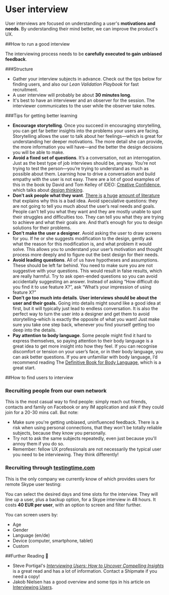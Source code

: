 # User interview

User interviews are focused on understanding a user's **motivations and needs**. By understanding their mind better, we can improve the product's UX.

##How to run a good interview

The interviewing process needs to be **carefully executed to gain unbiased feedback**.

###Structure

- Gather your interview subjects in advance. Check out the tips below for finding users, and also our _Lean Validation Playbook_ for fast recruitment.
- A user interview will probably be about **30 minutes long**.
- It's best to have an interviewer and an observer for the session. The interviewer communicates to the user while the observer take notes.

###Tips for getting better learning

- **Encourage storytelling**. Once you succeed in encouraging storytelling, you can get far better insights into the problems your users are facing. Storytelling allows the user to talk about her feelings—which is great for understanding her deeper motivations. The more detail she can provide, the more information you will have—and the better the design decisions you will be able to make.
- **Avoid a fixed set of questions**. It’s a conversation, not an interrogation. Just as the best type of job interviews should be, anyway. You’re not trying to test the person—you’re trying to understand as much as possible about them. Learning how to drive a conversation and build empathy with the user is not easy. There are a lot of good examples of this in the book by David and Tom Kelley of IDEO: [Creative Confidence](http://www.creativeconfidence.com/), which talks about [design thinking](https://github.com/wearehanno/designthinking/wiki).
- **Don’t ask people what they want**. [There is](https://medium.com/user-research/never-ask-what-they-want-3-better-questions-to-ask-in-user-interviews-aeddd2a2101e) [a huge](http://uxmyths.com/post/746610684/myth-21-people-can-tell-you-what-they-want) [amount of literature](http://www.cooper.com/journal/2011/02/users_led_innovation) that explains why this is a bad idea. Avoid speculative questions: they are not going to tell you much about the user’s real needs and goals. People can’t tell you what they want and they are mostly unable to spot their struggles and difficulties too. They can tell you what they are trying to achieve and what their goals are. And that’s enough for you to design solutions for their problems.
- **Don’t make the user a designer**. Avoid asking the user to draw screens for you. If he or she suggests modification to the design, gently ask what the reason for this modification is, and what problem it would solve. This allows you to understand your user’s motivation and thought process more deeply and to figure out the best design for their needs.
- **Avoid leading questions**. All of us have hypotheses and assumptions. These should be left far behind. You need to make sure you are not suggestive with your questions. This would result in false results, which are really harmful. Try to ask open-ended questions so you can avoid accidentally suggesting an answer.
Instead of asking “How difficult do you find it to use feature X?”, ask “What’s your impression of using feature X?”
- **Don’t go too much into details**. **User interviews should be about the user and their goals.** Going into details might sound like a good idea at first, but it will typically just lead to endless conversation. It is also the perfect way to turn the user into a designer and get them to avoid storytelling–which is exactly the opposite of what you want! Just make sure you take one step back, whenever you find yourself getting too deep into the details.
- **Pay attention to body language**. Some people might find it hard to express themselves, so paying attention to their body language is a great idea to get more insight into how they feel. If you can recognise discomfort or tension on your user’s face, or in their body language, you can ask better questions. If you are unfamiliar with body language, I’d recommend reading The [Definitive Book for Body Language](http://www.amazon.com/The-Definitive-Book-Body-Language/dp/0553804723), which is a great start.

##How to find users to interview

### Recruiting people from our own network

This is the most casual way to find people: simply reach out friends, contacts and family on Facebook or any IM application and ask if they could join for a 20-30 mins call. But note:

- Make sure you're getting unbiased, uninfluenced feedback. There is a risk when using personal connections, that they won't be totally reliable subjects, because they know you personally.
- Try not to ask the same subjects repeatedly, even just because you'll annoy them if you do so.
- Remember: fellow UX professionals are not necessarily the typical user you need to be interviewing. They think differently!

### Recruiting through [testingtime.com](http://www.testingtime.com/)

This is the only company we currently know of which provides users for remote Skype user testing:

You can select the desired days and time slots for the interview. They will line up a user, plus a backup option, for a Skype interview in 48 hours. It costs **40 EUR per user**, with an option to screen and filter further.

You can screen users by:
* Age
* Gender
* Language (en/de)
* Device (computer, smartphone, tablet)
* Custom

##Further Reading :book:

* Steve Portigal's [_Interviewing Users: How to Uncover Compelling Insights_](http://www.amazon.com/dp/B00CEKR872/) is a great read and has a lot of information. Contact a Shipmate if you need a copy!
* Jakob Nielsen has a good overview and some tips in his article on [Interviewing Users](http://www.nngroup.com/articles/interviewing-users/).
